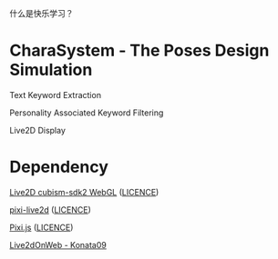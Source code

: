 什么是快乐学习？

# CharaSystem - The Poses Design Simulation

Text Keyword Extraction

Personality Associated Keyword Filtering

Live2D Display


# Dependency

[Live2D cubism-sdk2 WebGL](http://sites.cybernoids.jp/cubism-sdk2_e/webgl2-1) ([LICENCE](http://sites.cybernoids.jp/cubism-sdk2_e/policy-sdk))

[pixi-live2d](https://github.com/avgjs/pixi-live2d) ([LICENCE](https://github.com/avgjs/pixi-live2d/blob/master/LICENSE.txt))

[Pixi.js](https://github.com/pixijs/pixi.js) ([LICENCE](https://github.com/pixijs/pixi.js/blob/master/LICENSE.txt))

[Live2dOnWeb - Konata09](https://github.com/Konata09/Live2dOnWeb)

